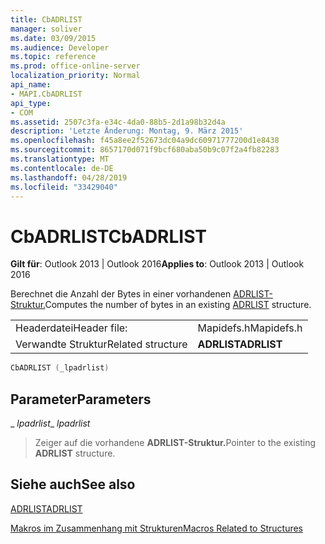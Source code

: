 ```yaml
---
title: CbADRLIST
manager: soliver
ms.date: 03/09/2015
ms.audience: Developer
ms.topic: reference
ms.prod: office-online-server
localization_priority: Normal
api_name:
- MAPI.CbADRLIST
api_type:
- COM
ms.assetid: 2507c3fa-e34c-4da0-88b5-2d1a98b32d4a
description: 'Letzte Änderung: Montag, 9. März 2015'
ms.openlocfilehash: f45a8ee2f52673dc04a9dc60971777200d1e8438
ms.sourcegitcommit: 8657170d071f9bcf680aba50b9c07f2a4fb82283
ms.translationtype: MT
ms.contentlocale: de-DE
ms.lasthandoff: 04/28/2019
ms.locfileid: "33429040"
---
```

# <a name="cbadrlist"></a><span data-ttu-id="a4046-103">CbADRLIST</span><span class="sxs-lookup"><span data-stu-id="a4046-103">CbADRLIST</span></span>

  
  
<span data-ttu-id="a4046-104">**Gilt für**: Outlook 2013 | Outlook 2016</span><span class="sxs-lookup"><span data-stu-id="a4046-104">**Applies to**: Outlook 2013 | Outlook 2016</span></span> 
  
<span data-ttu-id="a4046-105">Berechnet die Anzahl der Bytes in einer vorhandenen [ADRLIST-Struktur.](adrlist.md)</span><span class="sxs-lookup"><span data-stu-id="a4046-105">Computes the number of bytes in an existing [ADRLIST](adrlist.md) structure.</span></span> 
  
|||
|:-----|:-----|
|<span data-ttu-id="a4046-106">Headerdatei</span><span class="sxs-lookup"><span data-stu-id="a4046-106">Header file:</span></span>  <br/> |<span data-ttu-id="a4046-107">Mapidefs.h</span><span class="sxs-lookup"><span data-stu-id="a4046-107">Mapidefs.h</span></span>  <br/> |
|<span data-ttu-id="a4046-108">Verwandte Struktur</span><span class="sxs-lookup"><span data-stu-id="a4046-108">Related structure</span></span>  <br/> |<span data-ttu-id="a4046-109">**ADRLIST**</span><span class="sxs-lookup"><span data-stu-id="a4046-109">**ADRLIST**</span></span> <br/> |
   
```cpp
CbADRLIST (_lpadrlist)
```

## <a name="parameters"></a><span data-ttu-id="a4046-110">Parameter</span><span class="sxs-lookup"><span data-stu-id="a4046-110">Parameters</span></span>

 <span data-ttu-id="a4046-111">_ _lpadrlist_</span><span class="sxs-lookup"><span data-stu-id="a4046-111">_ _lpadrlist_</span></span>
  
> <span data-ttu-id="a4046-112">Zeiger auf die vorhandene **ADRLIST-Struktur.**</span><span class="sxs-lookup"><span data-stu-id="a4046-112">Pointer to the existing **ADRLIST** structure.</span></span> 
    
## <a name="see-also"></a><span data-ttu-id="a4046-113">Siehe auch</span><span class="sxs-lookup"><span data-stu-id="a4046-113">See also</span></span>



[<span data-ttu-id="a4046-114">ADRLIST</span><span class="sxs-lookup"><span data-stu-id="a4046-114">ADRLIST</span></span>](adrlist.md)


[<span data-ttu-id="a4046-115">Makros im Zusammenhang mit Strukturen</span><span class="sxs-lookup"><span data-stu-id="a4046-115">Macros Related to Structures</span></span>](macros-related-to-structures.md)

